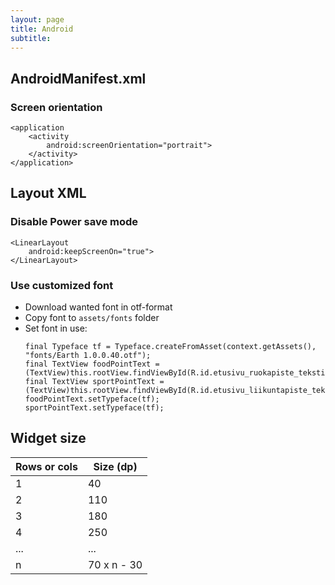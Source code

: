 ```yaml
---
layout: page
title: Android
subtitle:
---
```


## AndroidManifest.xml

### Screen orientation

```
<application
    <activity
        android:screenOrientation="portrait">
    </activity>
</application>
```

## Layout XML

### Disable Power save mode

```
<LinearLayout
    android:keepScreenOn="true">
</LinearLayout>
```

### Use customized font

* Download wanted font in otf-format
* Copy font to `assets/fonts` folder
* Set font in use:
  ```
  final Typeface tf = Typeface.createFromAsset(context.getAssets(), "fonts/Earth 1.0.0.40.otf");
  final TextView foodPointText = (TextView)this.rootView.findViewById(R.id.etusivu_ruokapiste_teksti);
  final TextView sportPointText = (TextView)this.rootView.findViewById(R.id.etusivu_liikuntapiste_teksti);
  foodPointText.setTypeface(tf);
  sportPointText.setTypeface(tf);
  ```

## Widget size

| Rows or cols  | Size (dp) |
|---------------|-----------|
| 1 | 40 |
| 2 | 110 |
| 3 | 180 |
| 4 | 250 |
| ... | ... |
| n | 70 x n - 30 |